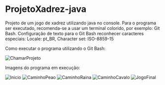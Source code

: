 # ProjetoXadrez-java
Projeto de um jogo de xadrez utilizando java no console.
Para o programa ser executado, recomenda-se a usar um terminal colorido, por exemplo: Git Bash.
Configuração de texto para o Git Bash reconhecer caracteres especiais: Locale: pt_BR, Character set: ISO-8859-15

Como executar o programa utilizando o Git Bash:

![ChamarProjeto](https://user-images.githubusercontent.com/55635031/87810719-cd365a00-c833-11ea-8149-e8109630a4e1.PNG)

Imagens do programa em execução:

![Inicio](https://user-images.githubusercontent.com/55635031/87810926-2bfbd380-c834-11ea-85cc-4557329167bb.PNG)     ![CaminhoPeao](https://user-images.githubusercontent.com/55635031/87810940-3027f100-c834-11ea-9af7-0cff1526253b.PNG)     ![CaminhoRaina](https://user-images.githubusercontent.com/55635031/87810947-34eca500-c834-11ea-8051-9ce3f533ab50.PNG)    ![CaminhoCavalo](https://user-images.githubusercontent.com/55635031/87810954-38802c00-c834-11ea-8559-1b299a5aa006.PNG)  ![JogoFinal](https://user-images.githubusercontent.com/55635031/87810963-3c13b300-c834-11ea-848a-a22b20982784.PNG)





